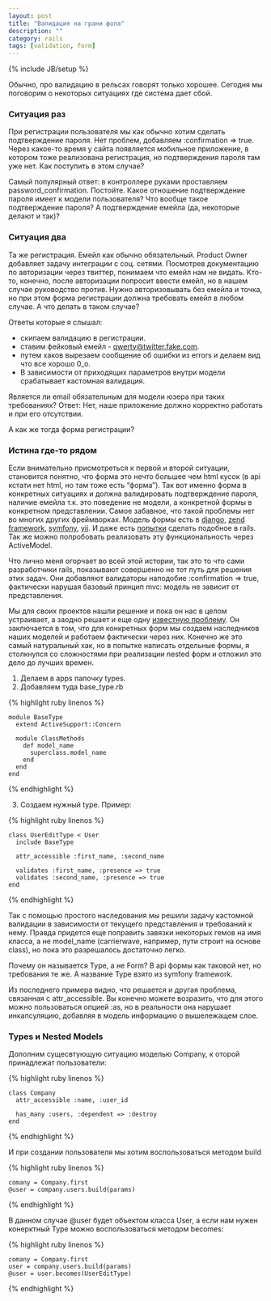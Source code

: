 ```yaml
---
layout: post
title: "Валидация на грани фола"
description: ""
category: rails
tags: [validation, form]
---
```

{% include JB/setup %}

Обычно, про валидацию в рельсах говорят только хорошее. Сегодня мы поговорим о некоторых ситуациях где система дает сбой.

### Ситуация раз
При регистрации пользователя мы как обычно хотим сделать подтверждение пароля. Нет проблем, добавляем :confirmation => true. Через какое-то время у сайта появляется мобильное приложение, в котором тоже реализована регистрация, но подтверждения пароля там уже нет. Как поступить в этом случае?

Самый популярный ответ: в контроллере руками проставляем password_confirmation. Постойте. Какое отношение подтверждение пароля имеет к модели пользователя? Что вообще такое подтверждение пароля? А подтверждение емейла (да, некоторые делают и так)?

### Ситуация два
Та же регистрация. Емейл как обычно обязательный. Product Owner добавляет задачу интеграции с соц. сетями. Посмотрев документацию по авторизации через твиттер, понимаем что емейл нам не видать. Кто-то, конечно, после авторизации попросит ввести емейл, но в нашем случае руководство против. Нужно авторизовывать без емейла и точка, но при этом форма регистрации должна требовать емейл в любом случае. А что делать в таком случае?

Ответы которые я слышал:
* скипаем валидацию в регистрации.
* ставим фейковый емейл - qwerty@twitter.fake.com.
* путем хаков вырезаем сообщение об ошибки из errors и делаем вид что все хорошо 0_o.
* В зависимости от приходящих параметров внутри модели срабатывает кастомная валидация.

Является ли email обязательным для модели юзера при таких требованиях? Ответ: Нет, наше приложение должно корректно работать и при его отсутствии.

А как же тогда форма регистрации?

### Истина где-то рядом

Если внимательно присмотреться к первой и второй ситуации, становится понятно, что форма это нечто большее чем html кусок (в api кстати нет html, но там тоже есть “форма”). Так вот именно форма в конкретных ситуациях и должна валидировать подтверждение пароля, наличие емейла т.к. это поведение не модели, а конкретной формы в конкретном представлении. Самое забавное, что такой проблемы нет во многих других фреймворках. Модель формы есть в <a href="https://docs.djangoproject.com/en/1.4/topics/forms/modelforms/">django</a>, <a href="http://framework.zend.com/manual/ru/zend.form.html">zend framework</a>, <a href="http://symfony.com/doc/current/book/forms.html">symfony</a>, <a href="http://www.yiiframework.com/wiki/97/extending-cactiveform-for-some-form-display-fixes-and-language-tweaks/">yii</a>. И даже есть <a href="https://github.com/tizoc/bureaucrat">попытки</a> сделать подобное в rails. Так же можно попробовать реализовать эту функциональность через ActiveModel.

Что лично меня огорчает во всей этой истории, так это то что сами разработчики rails, показывают совершенно не тот путь для решения этих задач. Они добавляют валидаторы наподобие :confirmation => true, фактически нарушая базовый принцип mvc: модель не зависит от представления.

Мы для своих проектов нашли решение и пока он нас в целом устраивает, а заодно решает и еще одну <a href="http://habrahabr.ru/post/139399/">известную проблему</a>. Он заключается в том, что для конкретных форм мы создаем наследников наших моделей и работаем фактически через них. Конечно же это самый натуральный хак, но в попытке написать отдельные формы, я столкнулся со сложностями при реализации nested форм и отложил это дело до лучших времен.

1. Делаем в apps папочку types.
2. Добавляем туда base_type.rb

{% highlight ruby linenos %}

    module BaseType
      extend ActiveSupport::Concern

      module ClassMethods
        def model_name
          superclass.model_name
        end
      end
    end

{% endhighlight %}

3. Создаем нужный type. Пример:

{% highlight ruby linenos %}

    class UserEditType < User
      include BaseType

      attr_accessible :first_name, :second_name

      validates :first_name, :presence => true
      validates :second_name, :presence => true
    end

{% endhighlight %}

Так с помощью простого наследования мы решили задачу кастомной валидации в зависимости от текущего представления и требований к нему. Правда придется еще поправить завязки некоторых гемов на имя класса, а не model_name (carrierwave, например, пути строит на основе class), но пока это разрешалось достаточно легко.

Почему он называется Type, а не Form? В api формы как таковой нет, но требования те же. А название Type взято из symfony framework.

Из последнего примера видно, что решается и другая проблема, связанная с attr_accessible. Вы конечно можете возразить, что для этого можно пользоваться опцией :as, но в реальности она нарушает инкапсуляцию, добавляя в модель информацию о вышележащем слое.

### Types и Nested Models

Дополним сущесвтующую ситуацию моделью Company, к оторой принадлежат пользователи:

{% highlight ruby linenos %}

    class Company
      attr_accessible :name, :user_id
        
      has_many :users, :dependent => :destroy
    end

{% endhighlight %}

И при создании пользователя мы хотим воспользоваться методом build

{% highlight ruby linenos %}

    comany = Company.first
    @user = company.users.build(params)
    
{% endhighlight %}

В данном случае @user будет объектом класса User, а если нам нужен конерктный Type можно воспользоваться методом becomes:

{% highlight ruby linenos %}

    comany = Company.first
    user = company.users.build(params)
    @user = user.becomes(UserEditType)
    
{% endhighlight %}
